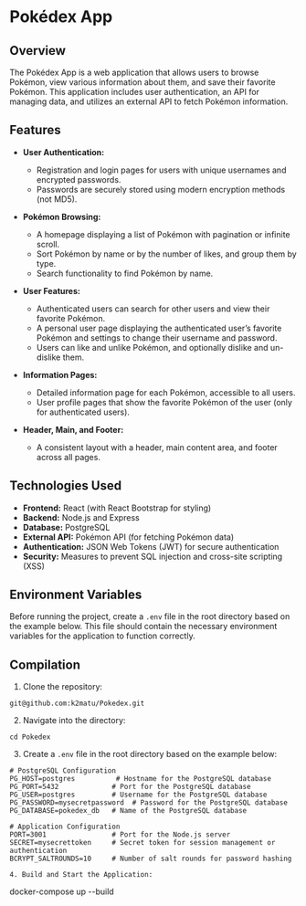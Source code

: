 # Pokédex App

## Overview
The Pokédex App is a web application that allows users to browse Pokémon, view various information about them, and save their favorite Pokémon. This application includes user authentication, an API for managing data, and utilizes an external API to fetch Pokémon information.

## Features
- **User Authentication:**
  - Registration and login pages for users with unique usernames and encrypted passwords.
  - Passwords are securely stored using modern encryption methods (not MD5).

- **Pokémon Browsing:**
  - A homepage displaying a list of Pokémon with pagination or infinite scroll.
  - Sort Pokémon by name or by the number of likes, and group them by type.
  - Search functionality to find Pokémon by name.

- **User Features:**
  - Authenticated users can search for other users and view their favorite Pokémon.
  - A personal user page displaying the authenticated user’s favorite Pokémon and settings to change their username and password.
  - Users can like and unlike Pokémon, and optionally dislike and un-dislike them.

- **Information Pages:**
  - Detailed information page for each Pokémon, accessible to all users.
  - User profile pages that show the favorite Pokémon of the user (only for authenticated users).

- **Header, Main, and Footer:**
  - A consistent layout with a header, main content area, and footer across all pages.

## Technologies Used
- **Frontend:** React (with React Bootstrap for styling)
- **Backend:** Node.js and Express
- **Database:** PostgreSQL
- **External API:** Pokémon API (for fetching Pokémon data)
- **Authentication:** JSON Web Tokens (JWT) for secure authentication
- **Security:** Measures to prevent SQL injection and cross-site scripting (XSS)

## Environment Variables

Before running the project, create a `.env` file in the root directory based on the example below. This file should contain the necessary environment variables for the application to function correctly.




## Compilation
1. Clone the repository:
```
git@github.com:k2matu/Pokedex.git
````
2. Navigate into the directory:
```
cd Pokedex
```
3. Create a `.env` file in the root directory based on the example below:

```plaintext
# PostgreSQL Configuration
PG_HOST=postgres          # Hostname for the PostgreSQL database
PG_PORT=5432             # Port for the PostgreSQL database
PG_USER=postgres         # Username for the PostgreSQL database
PG_PASSWORD=mysecretpassword  # Password for the PostgreSQL database
PG_DATABASE=pokedex_db   # Name of the PostgreSQL database

# Application Configuration
PORT=3001                # Port for the Node.js server
SECRET=mysecrettoken     # Secret token for session management or authentication
BCRYPT_SALTROUNDS=10     # Number of salt rounds for password hashing

4. Build and Start the Application:
```
docker-compose up --build
```
